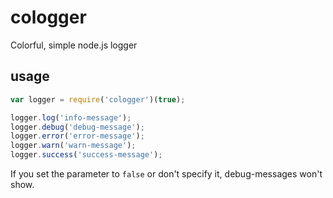 # cologger

Colorful, simple node.js logger

## usage

````javascript
var logger = require('cologger')(true);

logger.log('info-message');
logger.debug('debug-message');
logger.error('error-message');
logger.warn('warn-message');
logger.success('success-message');
````

If you set the parameter to `false` or don't specify it, debug-messages won't show.
